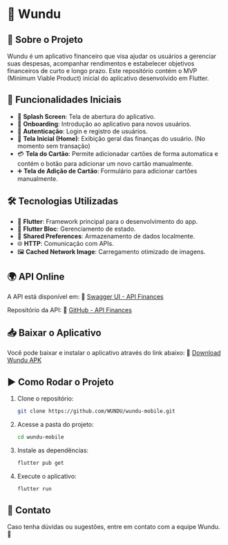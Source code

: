 # 🚀 Wundu

## 📌 Sobre o Projeto
Wundu é um aplicativo financeiro que visa ajudar os usuários a gerenciar suas despesas, acompanhar rendimentos e estabelecer objetivos financeiros de curto e longo prazo. Este repositório contém o MVP (Minimum Viable Product) inicial do aplicativo desenvolvido em Flutter.

## 🌟 Funcionalidades Iniciais
- 🏁 **Splash Screen**: Tela de abertura do aplicativo.
- 📖 **Onboarding**: Introdução ao aplicativo para novos usuários.
- 🔑 **Autenticação**: Login e registro de usuários.
- 🏡 **Tela Inicial (Home)**: Exibição geral das finanças do usuário. (No momento sem transação)
- 💳 **Tela do Cartão**: Permite adicionadar cartões de forma automatica e contém o botão para adicionar um novo cartão manualmente.
- ➕ **Tela de Adição de Cartão**: Formulário para adicionar cartões manualmente.

## 🛠 Tecnologias Utilizadas
- 🎯 **Flutter**: Framework principal para o desenvolvimento do app.
- 🔄 **Flutter Bloc**: Gerenciamento de estado.
- 💾 **Shared Preferences**: Armazenamento de dados localmente.
- 🌐 **HTTP**: Comunicação com APIs.
- 🖼 **Cached Network Image**: Carregamento otimizado de imagens.

## 🌍 API Online
A API está disponível em:
🔗 [Swagger UI - API Finances](https://api-finaces-production.up.railway.app/swagger-ui/index.html#/)

Repositório da API:
📂 [GitHub - API Finances](https://github.com/WUNDU/API-FINACES)

## 📥 Baixar o Aplicativo
Você pode baixar e instalar o aplicativo através do link abaixo:
📲 [Download Wundu APK](https://github.com/WUNDU/wundu-mobile/releases/download/Wundu/app-release.apk)

## ▶️ Como Rodar o Projeto
1. Clone o repositório:
   ```bash
   git clone https://github.com/WUNDU/wundu-mobile.git
   ```
2. Acesse a pasta do projeto:
   ```bash
   cd wundu-mobile
   ```
3. Instale as dependências:
   ```bash
   flutter pub get
   ```
4. Execute o aplicativo:
   ```bash
   flutter run
   ```

## 📩 Contato
Caso tenha dúvidas ou sugestões, entre em contato com a equipe Wundu. 🚀

